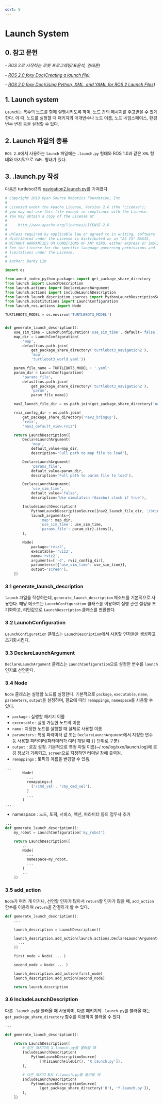 ```yaml
---
sort: 5
---
```


# Launch System

## 0. 참고 문헌
*- ROS 2로 시작하는 로봇 프로그래밍(표윤석, 임태훈)*

*- [ROS 2.0 foxy Doc(Creating a launch file)](https://docs.ros.org/en/foxy/Tutorials/Launch-Files/Creating-Launch-Files.html)*

*- [ROS 2.0 foxy Doc(Using Python, XML, and YAML for ROS 2 Launch Files)](https://docs.ros.org/en/foxy/Guides/Launch-file-different-formats.html)*

## 1. Launch system
`Launch`는 복수의 노드를 함께 실행시키도록 하며, 노드 간의 메시지를 주고받을 수 있게 한다. 이 때, 노드를 실행할 때 패키지의 매개변수나 노드 이름, 노드 네임스페이스, 환경변수 변경 등을 설정할 수 있다.

## 2. Launch 파일의 종류
`ROS 2.0`에서 사용하는 `launch` 파일에는 `.launch.py` 형태와 ROS 1.0과 같은 `XML` 형태와 마지막으로 `YAML` 형태가 있다.

## 3. .launch.py 작성
다음은 turtlebot3의 [navigation2.launch.py](https://github.com/ROBOTIS-GIT/turtlebot3/blob/foxy-devel/turtlebot3_navigation2/launch/navigation2.launch.py)를 가져왔다.
```python
# Copyright 2019 Open Source Robotics Foundation, Inc.
#
# Licensed under the Apache License, Version 2.0 (the "License");
# you may not use this file except in compliance with the License.
# You may obtain a copy of the License at
#
#     http://www.apache.org/licenses/LICENSE-2.0
#
# Unless required by applicable law or agreed to in writing, software
# distributed under the License is distributed on an "AS IS" BASIS,
# WITHOUT WARRANTIES OR CONDITIONS OF ANY KIND, either express or implied.
# See the License for the specific language governing permissions and
# limitations under the License.
#
# Author: Darby Lim

import os

from ament_index_python.packages import get_package_share_directory
from launch import LaunchDescription
from launch.actions import DeclareLaunchArgument
from launch.actions import IncludeLaunchDescription
from launch.launch_description_sources import PythonLaunchDescriptionSource
from launch.substitutions import LaunchConfiguration
from launch_ros.actions import Node

TURTLEBOT3_MODEL = os.environ['TURTLEBOT3_MODEL']


def generate_launch_description():
    use_sim_time = LaunchConfiguration('use_sim_time', default='false')
    map_dir = LaunchConfiguration(
        'map',
        default=os.path.join(
            get_package_share_directory('turtlebot3_navigation2'),
            'map',
            'turtlebot3_world.yaml'))

    param_file_name = TURTLEBOT3_MODEL + '.yaml'
    param_dir = LaunchConfiguration(
        'params_file',
        default=os.path.join(
            get_package_share_directory('turtlebot3_navigation2'),
            'param',
            param_file_name))

    nav2_launch_file_dir = os.path.join(get_package_share_directory('nav2_bringup'), 'launch')

    rviz_config_dir = os.path.join(
        get_package_share_directory('nav2_bringup'),
        'rviz',
        'nav2_default_view.rviz')

    return LaunchDescription([
        DeclareLaunchArgument(
            'map',
            default_value=map_dir,
            description='Full path to map file to load'),

        DeclareLaunchArgument(
            'params_file',
            default_value=param_dir,
            description='Full path to param file to load'),

        DeclareLaunchArgument(
            'use_sim_time',
            default_value='false',
            description='Use simulation (Gazebo) clock if true'),

        IncludeLaunchDescription(
            PythonLaunchDescriptionSource([nav2_launch_file_dir, '/bringup_launch.py']),
            launch_arguments={
                'map': map_dir,
                'use_sim_time': use_sim_time,
                'params_file': param_dir}.items(),
        ),

        Node(
            package='rviz2',
            executable='rviz2',
            name='rviz2',
            arguments=['-d', rviz_config_dir],
            parameters=[{'use_sim_time': use_sim_time}],
            output='screen'),
    ])
```

### 3.1 generate_launch_description
`launch` 파일을 작성하는데, `generate_launch_description` 메소드를 기본적으로 사용한다. 해당 메소드는 `LaunchConfiguration` 클래스를 이용하여 실행 관련 설정을 초기화하고, 리턴값으로 `LaunchDescription` 클래스를 반환한다.

### 3.2 LaunchConfiguration
`LaunchConfiguration` 클래스는 `LaunchDescription`에서 사용할 인자들을 생성하고 초기화시킨다.

### 3.3 DeclareLaunchArgument
`DeclareLaunchArgument` 클래스는 `LaunchConfiguration`으로 설정한 변수를 `launch` 인자로 선언한다.

### 3.4 Node
`Node` 클래스는 실행할 노드를 설정한다. 기본적으로 `package`, `executable`, `name`, `parameters`, `output`을 설정하며, 필요에 따라 `remappings`, `namespace`를 사용할 수 있다.

* `package` : 실행할 패키지 이름
* `executable` : 실행 가능한 노드의 이름
* `name` : 지정한 노드를 실행할 때 실제로 사용할 이름
* `parameters` : 특정 파라미터 값 또는 `DeclareLaunchArgument`에서 지정한 변수 등 사용할 파라미터(파라미터가 여러 개일 때 `{}` 단위로 구분)
* `output` : 로깅 설정. 기본적으로 특정 파일 이름(~/.ros/log/xxx/launch.log)에 로깅 정보가 기록되고, `screen`으로 지정하면 터미널 창에 출력됨.
* `remappings` : 토픽의 이름을 변경할 수 있음.
```python
...
        Node(
          ...
          remappings=[
            ('/cmd_vel', '/my_cmd_vel'),
          ]
          ...
        )
...
```

* namespace : 노드, 토픽, 서비스, 액션, 파라미터 등의 접두사 추가
```python
...
def generate_launch_description():
    my_robot = LaunchConfiguration('my_robot')

    return LaunchDescription([
        ...
        Node(
          ...
          namespace=my_robot,
          ...
        )
        ...
    ])
```

### 3.5 add_action
`Node`가 여러 개 이거나, 선언할 인자가 많아서 `return`할 인자가 많을 때, `add_action` 함수를 이용하여 `return`을 간결하게 할 수 있다.
```python
def generate_launch_description():
    ...

    launch_description = LaunchDescription()

    launch_description.add_action(launch.actions.DeclareLaunchArgument(
      ...
    ))

    first_node = Node( ... )

    second_node = Node( ... )

    launch_description.add_action(first_node)
    launch_description.add_action(second_node)

    return launch_description
```

### 3.6 IncludeLaunchDescription
다른 `.launch.py`을 불러올 때 사용하며, 다른 패키지의 `.launch.py`를 불러올 때는 `get_package_share_directory` 함수를 이용하여 불러올 수 있다.
```python
...

def generate_launch_description():

    return LaunchDescription([
        # 같은 패키지의 X.launch.py를 불러올 때
        IncludeLaunchDescription(
            PythonLaunchDescriptionSource(
                [ThisLaunchFileDir(), 'X.launch.py']),
        ),

        # 다른 패키지 B의 Y.launch.py를 불러올 때
        IncludeLaunchDescription(
            PythonLaunchDescriptionSource(
                [get_package_share_directory('B'), 'Y.launch.py']),
        ),
    ])
```